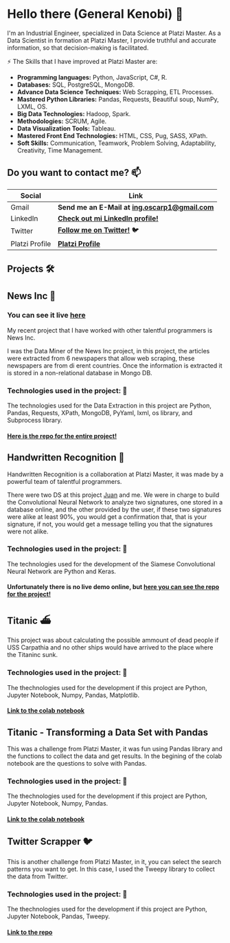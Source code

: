 # Hello there (General Kenobi) 👋

I'm an Industrial Engineer, specialized in Data Science at Platzi Master. As a Data Scientist in formation at Platzi Master, I provide truthful and accurate information, so that decision-making is facilitated. 



⚡ The Skills that I have improved at Platzi Master are:

* **Programming languages:** Python, JavaScript, C#, R.
* **Databases:** SQL, PostgreSQL, MongoDB.
* **Advance Data Science Techniques:** Web Scrapping, ETL Processes.
* **Mastered Python Libraries:** Pandas, Requests, Beautiful soup, NumPy, LXML, OS.
* **Big Data Technologies:** Hadoop, Spark.
* **Methodologies:** SCRUM, Agile.
* **Data Visualization Tools:** Tableau.
* **Mastered Front End Technologies:** HTML, CSS, Pug, SASS, XPath.
* **Soft Skills:** Communication, Teamwork, Problem Solving, Adaptability, Creativity, Time Management.

## Do you want to contact me? 📫

| Social | Link |
|---|---|
|Gmail | **Send me an E-Mail at <a href="mailto:ing.oscarp1@gmail.com" target="_blank">ing.oscarp1@gmail.com<a>**|
|LinkedIn |**<a href="https://www.linkedin.com/in/oscarpalominocardenas/" target="_blank">Check out mi LinkedIn profile!</a>**|
|Twitter | **<a href="https://twitter.com/OscarPalominoC" target="_blank">Follow me on Twitter!</a>** 🐦 |
| Platzi Profile | **[Platzi Profile](https://platzi.com/p/OscarPalomino/)** |

## Projects 🛠

<div>
    <div class="boxContent">
        <h2>News Inc 📜</h2>
        <h3>You can see it live <span><a href="https://news-inc.web.app/" target="_blank">here</a></span></h3>
        <p>My recent project that I have worked with other talentful programmers is News Inc.</p>
        <p>I was the Data Miner of the News Inc project, in this project, the articles were extracted from 6 newspapers that allow web scraping, these newspapers are from di erent countries. Once the information is extracted it is stored in a non-relational database in Mongo DB.</p>
        <h3>Technologies used in the project: 🐍</h3>
        <p>The technologies used for the Data Extraction in this project are Python, Pandas, Requests, XPath, MongoDB, PyYaml, lxml, os library, and Subprocess library.</p>
        <h4><a href="https://github.com/Team-C5-News-Inc" target="_blank">Here is the repo for the entire project!</a></h4>
    </div>
</div>


<div class="boxContainer">
    <div class="boxContent">
        <h2>Handwritten Recognition 🤖</h2>
        <p>Handwritten Recognition is a collaboration at Platzi Master, it was made by a powerful team of talentful programmers.</p>
        <p>There were two DS at this project <a href="https://github.com/juanpanu" target="_blank">Juan</a> and me. We were in charge to build the Convolutional Neural Network to analyze two signatures, one stored in a database online, and the other provided by the user, if these two signatures were alike at least 90%, you would get a confirmation that, that is your signature, if not, you would get a message telling you that the signatures were not alike.</p>
        <h3>Technologies used in the project: 🐍</h3>
        <p>The technologies used for the development of the Siamese Convolutional Neural Network are Python and Keras.</p>
        <h4>Unfortunately there is no live demo online, but <a href="https://github.com/SWAT-Handwritten-Recognition/" target="_blank">here you can see the repo for the project!</a></h4>
    </div>
</div>


<div class="boxContainer">
    <div class="boxContent">
        <h2>Titanic ⛴</h2>
        <p>This project was about calculating the possible ammount of dead people if USS Carpathia and no other ships would have arrived to the place where the Titaninc sunk.</p>
        <h3>Technologies used in the project: 🐍</h3>
        <p>The thechnologies used for the development if this project are Python, Jupyter Notebook, Numpy, Pandas, Matplotlib.</p>
        <h4><a href="https://colab.research.google.com/drive/1AzfUG1UeOXVLXacaYKiGcGa96rP51EGz?usp=sharing#scrollTo=SKyuGjUkD9yc" target="_blank">Link to the colab notebook</a></h4>
    </div>
</div>

### 

<div class="boxContainer">
    <div class="boxContent">
        <h2>Titanic - Transforming a Data Set with Pandas</h2>
        <p>This was a challenge from Platzi Master, it was fun using Pandas library and the functions to collect the data and get results. In the begining of the colab notebook are the questions to solve with Pandas.</p>
        <h3>Technologies used in the project: 🐍</h3>
        <p>The thechnologies used for the development if this project are Python, Jupyter Notebook, Numpy, Pandas.</p>
        <h4><a href="https://colab.research.google.com/drive/1t6h2W2waKUMq_8wbg7F2BL5059rzpjBO?usp=sharing" target="_blank">Link to the colab notebook</a></h4>
    </div>
</div>


### 

<div class="boxContainer">
    <div class="boxContent">
        <h2>Twitter Scrapper 🐦</h2>
        <p>This is another challenge from Platzi Master, in it, you can select the search patterns you want to get. In this case, I used the Tweepy library to collect the data from Twitter.</p>
        <h3>Technologies used in the project: 🐍</h3>
        <p>The thechnologies used for the development if this project are Python, Jupyter Notebook, Pandas, Tweepy.</p>
        <h4><a href="https://github.com/OscarPalominoC/TwitterSearchScraper" target="_blank">Link to the repo</a></h4>
    </div>
</div>
